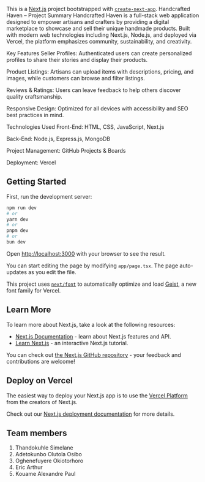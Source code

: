 This is a [Next.js](https://nextjs.org) project bootstrapped with [`create-next-app`](https://nextjs.org/docs/app/api-reference/cli/create-next-app).
Handcrafted Haven – Project Summary
Handcrafted Haven is a full-stack web application designed to empower artisans and crafters by providing a digital marketplace to showcase and sell their unique handmade products. Built with modern web technologies including Next.js, Node.js, and deployed via Vercel, the platform emphasizes community, sustainability, and creativity.

Key Features
Seller Profiles: Authenticated users can create personalized profiles to share their stories and display their products.

Product Listings: Artisans can upload items with descriptions, pricing, and images, while customers can browse and filter listings.

Reviews & Ratings: Users can leave feedback to help others discover quality craftsmanship.

Responsive Design: Optimized for all devices with accessibility and SEO best practices in mind.

Technologies Used
Front-End: HTML, CSS, JavaScript, Next.js

Back-End: Node.js, Express.js, MongoDB

Project Management: GitHub Projects & Boards

Deployment: Vercel


## Getting Started

First, run the development server:

```bash
npm run dev
# or
yarn dev
# or
pnpm dev
# or
bun dev
```

Open [http://localhost:3000](http://localhost:3000) with your browser to see the result.

You can start editing the page by modifying `app/page.tsx`. The page auto-updates as you edit the file.

This project uses [`next/font`](https://nextjs.org/docs/app/building-your-application/optimizing/fonts) to automatically optimize and load [Geist](https://vercel.com/font), a new font family for Vercel.

## Learn More

To learn more about Next.js, take a look at the following resources:

- [Next.js Documentation](https://nextjs.org/docs) - learn about Next.js features and API.
- [Learn Next.js](https://nextjs.org/learn) - an interactive Next.js tutorial.

You can check out [the Next.js GitHub repository](https://github.com/vercel/next.js) - your feedback and contributions are welcome!

## Deploy on Vercel

The easiest way to deploy your Next.js app is to use the [Vercel Platform](https://vercel.com/new?utm_medium=default-template&filter=next.js&utm_source=create-next-app&utm_campaign=create-next-app-readme) from the creators of Next.js.

Check out our [Next.js deployment documentation](https://nextjs.org/docs/app/building-your-application/deploying) for more details.


## Team members

1. Thandokuhle Simelane
2. Adetokunbo Olutola Osibo
3. Oghenefuyere Okiotorhoro
4. Eric Arthur
5. Kouame Alexandre Paul

